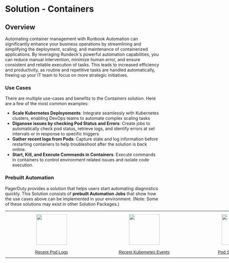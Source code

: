 # Solution - Containers

## Overview
Automating container management with Runbook Automation can significantly enhance your business operations by streamlining and simplifying the deployment, scaling, and maintenance of containerized applications. By leveraging Rundeck's powerful automation capabilities, you can reduce manual intervention, minimize human error, and ensure consistent and reliable execution of tasks. This leads to increased efficiency and productivity, as routine and repetitive tasks are handled automatically, freeing up your IT team to focus on more strategic initiatives. 

### Use Cases
There are multiple use-cases and benefits to the Containers solution. Here are a few of the most common examples:

- **Scale Kubernetes Deployoments**: Integrate seamlessly with Kubernetes clusters, enabling DevOps teams to automate complex scaling tasks
- **Diganose issues by checking Pod Status and Errors**: Create jobs to automatically check pod status, retrieve logs, and identify errors at set intervals or in response to specific triggers
- **Gather recent logs from Pods**: Capture state and log information before restarting containers to help troubleshoot after the solution is back online.
- **Start, Kill, and Execute Commands in Containers**: Execute commands in containers to control environment related issues and isolate code execution.

### Prebuilt Automation 
PagerDuty provides a solution that helps users start automating diagnostics quickly. This Solution consists of **prebuilt Automation Jobs** that show how the use cases above can be implemented in your environment.  (Note: Some of these solutions may exist in other Solution Packages.)

<style type="text/css">
.tg  {border:none;border-collapse:collapse;border-spacing:0;margin:0px auto;}
.tg td{border-style:solid;border-width:0px;font-family:Arial, sans-serif;font-size:14px;overflow:hidden;
  padding:10px 5px;word-break:normal;}
.tg th{border-style:solid;border-width:0px;font-family:Arial, sans-serif;font-size:14px;font-weight:normal;
  overflow:hidden;padding:10px 5px;word-break:normal;}
.tg .tg-8jgo{border-color:#ffffff;text-align:center;vertical-align:top}
@media screen and (max-width: 767px) {.tg {width: auto !important;}.tg col {width: auto !important;}.tg-wrap {overflow-x: auto;-webkit-overflow-scrolling: touch;margin: auto 0px;}}</style>
<div class="tg-wrap"><table class="tg" style="undefined;table-layout: fixed; width: 1212px">
<colgroup>
<col style="width: 303px">
<col style="width: 303px">
<col style="width: 303px">
<col style="width: 303px">
</colgroup>
<tbody>
  <tr>
    <td class="tg-8jgo">
        <a href="/learning/solutions/automated-diagnostics/examples/kubernetes.html">
        <img src="/assets/img/kubernetes-logo.png" width="100" height="100"><br><br>Recent Pod Logs</a>
    </td>
    <td class="tg-8jgo">
        <a href="/learning/solutions/automated-diagnostics/examples/kubernetes.html">
        <img src="/assets/img/kubernetes-logo.png" width="100" height="100"><br><br>Recent Kubernetes Events</a>
    </td>
    <td class="tg-8jgo">
        <a href="/learning/solutions/automated-diagnostics/examples/kubernetes.html">
        <img src="/assets/img/kubernetes-logo.png" width="100" height="100"><br><br>Pod Status & Errors</a>
    </td>
    <td class="tg-8jgo">
        <a href="/learning/solutions/automated-diagnostics/examples/kubernetes.html">
        <img src="/assets/img/kubernetes-logo.png" width="100" height="100"><br><br>Retrieve Deployment Diagnostics</a>
    </td>
  </tr>
</tbody>
</table></div>